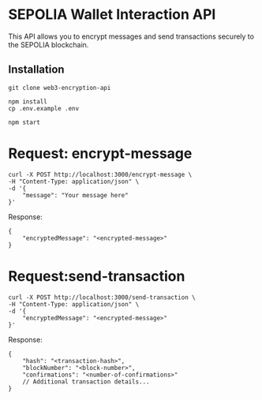 # SEPOLIA Wallet Interaction API

This API allows you to encrypt messages and send transactions securely to the SEPOLIA blockchain.

## Installation
```
git clone web3-encryption-api

npm install
cp .env.example .env

npm start
```

# Request: encrypt-message
```
curl -X POST http://localhost:3000/encrypt-message \
-H "Content-Type: application/json" \
-d '{
    "message": "Your message here"
}'
```
Response:
```
{
    "encryptedMessage": "<encrypted-message>"
}
```

# Request:send-transaction
```
curl -X POST http://localhost:3000/send-transaction \
-H "Content-Type: application/json" \
-d '{
    "encryptedMessage": "<encrypted-message>"
}'

```
Response:
```
{
    "hash": "<transaction-hash>",
    "blockNumber": "<block-number>",
    "confirmations": "<number-of-confirmations>"
    // Additional transaction details...
}

```

